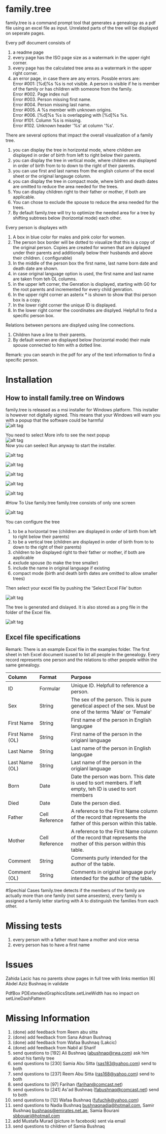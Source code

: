 # family.tree

family.tree is a command prompt tool that generates a genealogy as a pdf file using an excel file as input.
Unrelated parts of the tree will be displayed on seperate pages.

Every pdf document consists of

1. a readme page
2. every page has the ISO page size as a watermark in the upper right corner.
3. every page has the calculated tree area as a watermark in the upper right corner.
4. an error page, in case there are any errors. Possble errors are:<br>
   Error #001: [%d]%s %s is not visible. A person is visible if he is member of the family or has children with someone
   from the family.<br>
   Error #002. Page index null<br>
   Error #003. Person missing first name.<br>
   Error #004. Person missing last name.<br>
   Error #005. A %s member with unknown origins.<br>
   Error #006. [%d]%s %s is overlapping with [%d]%s %s.<br>
   Error #101. Column %s is missing.<br>
   Error #102. Unknown header '%s' at column '%s'.<br>

There are several options that impact the overall visualization of a family tree.

1. you can display the tree in horizontal mode, where children are displayed in order of birth from left to right below
   their parents.
2. you can display the tree in vertical mode, where children are displayed in order of birth from to to down to the
   right of their parents.
3. you can use first and last names from the english column of the excel sheet or the original langauge column.
4. you can display the tree in compact mode, where birth and death dates are omitted to reduce the area needed for the
   trees.
5. You can display children right to their father or mother, if both are applicable.
6. You can chose to exclude the spouse to reduce the area needed for the trees.
7. By default family.tree will try to optimize the needed area for a tree by shifting subtrees below (horizontal mode)
   each other.

Every person is displayes with

1. A box in blue color for males and pink color for women.
2. The person box border will be dotted to visualize that this is a copy of the original person. Copies are created for
   women that are diplayed under their parents and additionally below their husbands and above their children. (
   configurable)
3. In the middle of the person box the first name, last name born date and death date are shown.
4. in case original language option is used, the first name and last name are taken from teh OL columns.
5. in the upper left corner, the Genration is displayed, starting with G0 for the root parents and incremented for every
   child genration.
6. In the upper right corner an asterix \* is shown to show that thsi person box is a copy.
7. In the lower right corner the unique ID is displayed.
8. In the lower right corner the coordinates are displyed. Helpfull to find a specific person box.

Relations between persons are displyed using line connections.

1. Children have a line to their parents.
2. By default women are displayed below (horizontal mode) their male spouse connected to him with a dotted line.

Remark: you can search in the pdf for any of the text information to find a specific person.

# Installation

## How to install family.tree on Windows

family.tree is released as a msi installer for Windows platform. This installer is however not digitally signed. This
means that your Windows will warn you with a popup that the software could be harmful  
![alt tag](https://github.com/kunterbunt2/family.tree/blob/main/media/installer-01.png)

You need to select More info to see the next popup  
![alt tag](https://github.com/kunterbunt2/family.tree/blob/main/media/installer-02.png)  
Now you can seelect Run anyway to start the installer.

![alt tag](https://github.com/kunterbunt2/family.tree/blob/main/media/installer-03.png)

![alt tag](https://github.com/kunterbunt2/family.tree/blob/main/media/installer-04.png)

![alt tag](https://github.com/kunterbunt2/family.tree/blob/main/media/installer-05.png)

![alt tag](https://github.com/kunterbunt2/family.tree/blob/main/media/installer-06.png)

![alt tag](https://github.com/kunterbunt2/family.tree/blob/main/media/installer-07.png)

#How To Use family.tree
family.tree consists of only one screen

![alt tag](https://github.com/kunterbunt2/family.tree/blob/main/media/family.tree-01.png)

You can configure the tree

1. to be a horizontal tree (children are displayed in order of birth from left to right below their parents)
2. to be a vertical tree (children are displayed in order of birth from to to down to the right of their parents)
3. children to be displayed right to their father or mother, if both are applicable
4. exclude spouse (to make the tree smaller)
5. include the name in original language if existing
6. compact mode (birth and death birth dates are omitted to allow smaller trees)

Then select your excel file by pushing the 'Select Excel File' button

![alt tag](https://github.com/kunterbunt2/family.tree/blob/main/media/family.tree-02.png)

The tree is generated and dislayed. It is also stored as a png file in the folder of the Excel file.

![alt tag](https://github.com/kunterbunt2/family.tree/blob/main/media/family.tree-03.png)

## Excel file specifications

Remark: There is an example Excel file in the examples folder.
The first sheet in teh Excel document isused to list all people in the genealogy.
Every record represents one person and the relations to other peopele within the same genealogy.

| Column          | Format         | Purpose                                                                                                         |
|:----------------|:---------------|:----------------------------------------------------------------------------------------------------------------|
| ID              | Formular       | Unique ID. Helpfull to reference a person.                                                                      |
| Sex             | String         | The sex of the person. This is pure genetical aspect of the sex. Must be one of the terms 'Male' or 'Female'    |
| First Name      | String         | First name of the person in English langugae                                                                    |
| First Name (OL) | String         | First name of the person in the origianl language                                                               |
| Last Name       | String         | Last name of the person in English langugae                                                                     |
| Last Name (OL)  | String         | Last name of the person in the origianl language                                                                |
| Born            | Date           | Date the person was born. This date is used to sort members. If left empty, teh ID is used to sort members      |
| Died            | Date           | Date the person died.                                                                                           |
| Father          | Cell Reference | A reference to the First Name column of the record that represents the father of this person within this table. |
| Mother          | Cell Reference | A reference to the First Name column of the record that represents the mother of this person within this table. |
| Comment         | String         | Comments purly intended for the author of the table.                                                            |
| Comment (OL)    | String         | Comments in original language purly intended for the author of the table.                                       |

#Spechial Cases
family.tree detects if the members of the family are actually more than one family (not same ansesters), every family is
assigned a family letter starting with A to distinguish the families from each other.

# Missing tests

1. every person with a father must have a mother and vice versa
2. every person has to have a first name

# Issues

Zahida Lacic has no parents
show pages in full tree with links
mention [6] Abdel Aziz Bushnaq in validate

PdfBox PDExtendedGraphicsState.setLineWidth has no impact on setLineDashPattern

# Missing Information

1. (done) add feedback from Reem abu sitta
2. (done) add feedback from Sana Adnan Bushnaq
3. (done) add feedback from Wafaa Bushnaq (Lakcic)
4. (done) add feedback from Nabil al Sharif
5. send questions to [192] Ali Bushnaq (abushnaq@rwa.com) ask him about his family tree
6. send questions to [230] Samia Abu Sitta (sas183@yahoo.com) send to both
7. send questions to [237] Reem Abu Sitta (ras168@yahoo.com) send to both
8. send questions to [97] Farihan (farihan@comcast.net)
9. send questions to [241] As'ad Bushnaq (fabushnaq@comcast.net) send to both
10. send questions to [12] Wafaa Bushnaq (fufuchik@yahoo.com)
11. send questions to Nadia Bushnaq <bushnaqnadia@hotmail.com>, Samir Bushnaq <bushnaqs@emirates.net.ae>, Samia
    Bourani <sbbouari@hotmail.com>
12. add Mustafa Murad (picture in facebook) sent via email
13. send questions to children of Samia Bushnaq 

